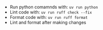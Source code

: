 - Run python comamnds with: `uv run python`
- Lint code with: `uv run ruff check --fix`
- Format code with: `uv run ruff format`
- Lint and format after making changes

